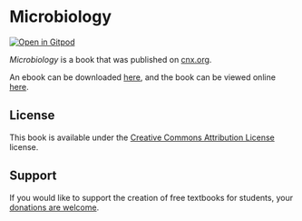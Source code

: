 # Microbiology

[![Open in Gitpod](https://gitpod.io/button/open-in-gitpod.svg)](https://gitpod.io/from-referrer/)

_Microbiology_ is a book that was published on [cnx.org](https://cnx.org/).

An ebook can be downloaded [here](https://github.com/cnx-user-books/cnxbook-microbiology/releases/latest), and the book can be viewed online [here](https://github.com/cnx-user-books/cnxbook-microbiology/releases/latest).

## License
This book is available under the [Creative Commons Attribution License](./LICENSE) license.

## Support
If you would like to support the creation of free textbooks for students, your [donations are welcome](https://riceconnect.rice.edu/donation/support-openstax-banner).
